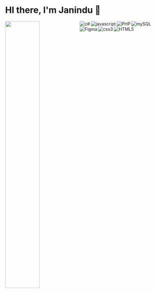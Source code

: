 # HI there, I'm Janindu 👋
<img align="left" width="47%" src="https://github-readme-stats.vercel.app/api?username=Janindu111&show_icons=true&theme=radical">

<img align="left" alt="c#" src="https://img.shields.io/badge/C%23-239120?style=for-the-badge&logo=c-sharp&logoColor=white"/>
<img align="left" alt="javascript" src="https://img.shields.io/badge/JavaScript-323330?style=for-the-badge&logo=javascript&logoColor=F7DF1E"/>
<img align="left" alt="PHP" src="https://img.shields.io/badge/PHP-777BB4?style=for-the-badge&logo=php&logoColor=white"/>
<img  alt="mySQL" src="https://img.shields.io/badge/MySQL-005C84?style=for-the-badge&logo=mysql&logoColor=white"/>
<img  align="left" alt="Figma" src="https://img.shields.io/badge/Figma-F24E1E?style=for-the-badge&logo=figma&logoColor=white"/>
<img align="left" alt="css3" src="https://img.shields.io/badge/CSS3-1572B6?style=for-the-badge&logo=css3&logoColor=white"/>
<img  alt="HTML5" src="https://img.shields.io/badge/HTML5-E34F26?style=for-the-badge&logo=html5&logoColor=white"/>


